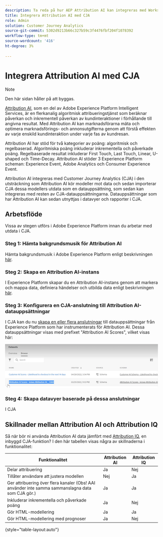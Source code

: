 ```yaml
---
description: Ta reda på hur AEP Attribution AI kan integreras med Workspace i CJA.
title: Integrera Attribution AI med CJA
role: Admin
solution: Customer Journey Analytics
source-git-commit: 5302d9213b66c327b59c3f4476fbf204f1078392
workflow-type: tm+mt
source-wordcount: '416'
ht-degree: 3%

---
```


# Integrera Attribution AI med CJA

>[!NOTE]
>
>Den här sidan håller på att byggas.

[Attribution AI](https://experienceleague.adobe.com/docs/experience-platform/intelligent-services/attribution-ai/overview.html?lang=en), som en del av Adobe Experience Platform Intelligent Services, är en flerkanalig algoritmisk attribueringstjänst som beräknar påverkan och inkrementell påverkan av kundinteraktioner i förhållande till angivna resultat. Med Attribution AI kan marknadsförarna mäta och optimera marknadsförings- och annonsutgifterna genom att förstå effekten av varje enskild kundinteraktion under varje fas av kundresan.

Attribution AI har stöd för två kategorier av poäng: algoritmisk och regelbaserad. Algoritmiska poäng inkluderar inkrementella och påverkade poäng. Regelbaserade resultat inkluderar First Touch, Last Touch, Linear, U-shaped och Time-Decay. Attribution AI stöder 3 Experience Platform scheman: Experience Event, Adobe Analytics och Consumer Experience Event.

Attribution AI integreras med Customer Journey Analytics (CJA) i den utsträckning som Attribution AI kör modeller mot data och sedan importerar CJA dessa modellers utdata som en datauppsättning, som sedan kan integreras med resten av CJA-datauppsättningarna. Datauppsättningar som har Attribution AI kan sedan utnyttjas i datavyer och rapporter i CJA.

## Arbetsflöde

Vissa av stegen utförs i Adobe Experience Platform innan du arbetar med utdata i CJA.

### Steg 1: Hämta bakgrundsmusik för Attribution AI

Hämta bakgrundsmusik i Adobe Experience Platform enligt beskrivningen [här](https://experienceleague.adobe.com/docs/experience-platform/intelligent-services/attribution-ai/getting-started.html?lang=en#downloading-attribution-ai-scores).

### Steg 2: Skapa en Attribution AI-instans

I Experience Platform skapar du en Attribution AI-instans genom att markera och mappa data, definiera händelser och utbilda data enligt beskrivningen [här](https://experienceleague.adobe.com/docs/experience-platform/intelligent-services/attribution-ai/user-guide.html).

### Steg 3: Konfigurera en CJA-anslutning till Attribution AI-datauppsättningar

I CJA kan du nu [skapa en eller flera anslutningar](/help/connections/create-connection.md) till datauppsättningar från Experience Platform som har instrumenterats för Attribution AI. Dessa datauppsättningar visas med prefixet &quot;Attribution AI Scores&quot;, vilket visas här:

![AAI-poäng](assets/aai-scores.png)

### Steg 4: Skapa datavyer baserade på dessa anslutningar

I CJA

## Skillnader mellan Attribution AI och Attribution IQ

Så när bör ni använda Attribution AI data jämfört med [Attribution IQ](/help/analysis-workspace/attribution/overview.md), en inbyggd CJA-funktion? I den här tabellen visas några av skillnaderna i funktionalitet:

| Funktionalitet | Attribution AI | Attribution IQ |
| --- | --- | --- |
| Delar attribuering | Ja | Nej |
| Tillåter användare att justera modellen | Nej | Ja |
| Ger attribuering över flera kanaler (Obs! AAI använder inte samma sammanslagna data som CJA gör.) | Ja | Ja |
| Inkluderar inkrementella och påverkade poäng | Ja | Nej |
| Gör HTML-modellering | Ja | Ja |
| Gör HTML-modellering med prognoser | Ja | Nej |

{style=&quot;table-layout:auto&quot;}
